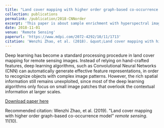 ```yaml
---
title: "Land cover mapping with higher order graph-based co-occurrence model"
collection: publications
permalink: /publication/2018-CNNorder
excerpt: 'This paper is about sample enrichment with hyperspectral image classification.'
date: 2018-11-01
venue: 'Remote Sensing'
paperurl: 'https://www.mdpi.com/2072-4292/10/11/1713'
citation: 'Wenzhi Zhao, et al. (2018). &quot;Land cover mapping with higher order graph-based co-occurrence model.&quot; <i>remote sensing</i>. 151.'
---
```

Deep learning has become a standard processing procedure in land cover mapping for remote sensing images. Instead of relying on hand-crafted features, deep learning algorithms, such as Convolutional Neural Networks (CNN) can automatically generate effective feature representations, in order to recognize objects with complex image patterns. However, the rich spatial information still remains unexploited, since most of the deep learning algorithms only focus on small image patches that overlook the contextual information at larger scales. 

[Download paper here](https://www.mdpi.com/2072-4292/10/11/1713)

Recommended citation: Wenzhi Zhao, et al. (2019). "Land cover mapping with higher order graph-based co-occurrence model" <i> remote sensing</i>. 11(10).

